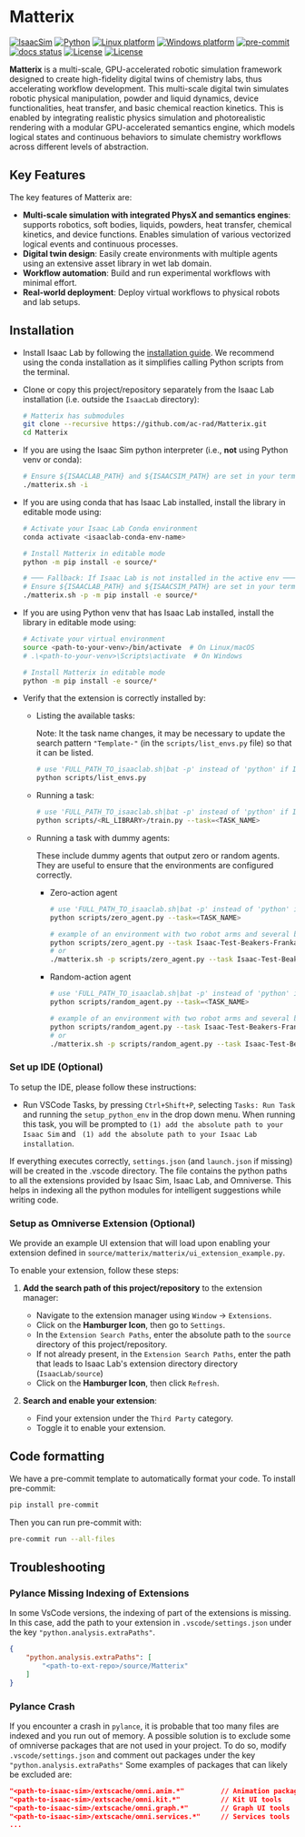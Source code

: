 # Matterix


[![IsaacSim](https://img.shields.io/badge/IsaacSim-4.5.0-silver.svg)](https://docs.isaacsim.omniverse.nvidia.com/latest/index.html)
[![Python](https://img.shields.io/badge/python-3.10-blue.svg)](https://docs.python.org/3/whatsnew/3.10.html)
[![Linux platform](https://img.shields.io/badge/platform-linux--64-orange.svg)](https://releases.ubuntu.com/20.04/)
[![Windows platform](https://img.shields.io/badge/platform-windows--64-orange.svg)](https://www.microsoft.com/en-us/)
[![pre-commit](https://img.shields.io/github/actions/workflow/status/isaac-sim/IsaacLab/pre-commit.yaml?logo=pre-commit&logoColor=white&label=pre-commit&color=brightgreen)](https://github.com/isaac-sim/IsaacLab/actions/workflows/pre-commit.yaml)
[![docs status](https://img.shields.io/github/actions/workflow/status/isaac-sim/IsaacLab/docs.yaml?label=docs&color=brightgreen)](https://github.com/isaac-sim/IsaacLab/actions/workflows/docs.yaml)
[![License](https://img.shields.io/badge/license-BSD--3-yellow.svg)](https://opensource.org/licenses/BSD-3-Clause)
[![License](https://img.shields.io/badge/license-Apache--2.0-yellow.svg)](https://opensource.org/license/apache-2-0)


**Matterix** is a multi-scale, GPU-accelerated robotic simulation framework designed to create high-fidelity digital twins of chemistry labs, thus accelerating workflow development. This multi-scale digital twin simulates robotic physical manipulation, powder and liquid dynamics, device functionalities, heat transfer, and basic chemical reaction kinetics. This is enabled by integrating realistic physics simulation and photorealistic rendering with a modular GPU-accelerated semantics engine, which models logical states and continuous behaviors to simulate chemistry workflows across different levels of abstraction.

## Key Features

The key features of Matterix are:

* **Multi-scale simulation with integrated PhysX and semantics engines**: supports robotics, soft bodies, liquids, powders, heat transfer, chemical kinetics, and device functions. Enables simulation of various vectorized logical events and continuous processes.
* **Digital twin design**: Easily create environments with multiple agents using an extensive asset library in wet lab domain.
* **Workflow automation**: Build and run experimental workflows with minimal effort.
* **Real-world deployment**: Deploy virtual workflows to physical robots and lab setups.


## Installation

- Install Isaac Lab by following the [installation guide](https://isaac-sim.github.io/IsaacLab/main/source/setup/installation/index.html).
  We recommend using the conda installation as it simplifies calling Python scripts from the terminal.

- Clone or copy this project/repository separately from the Isaac Lab installation (i.e. outside the `IsaacLab` directory):
    ```bash
    # Matterix has submodules
    git clone --recursive https://github.com/ac-rad/Matterix.git
    cd Matterix
    ```

- If you are using the Isaac Sim python interpreter (i.e., **not** using Python venv or conda):
    ```bash
    # Ensure ${ISAACLAB_PATH} and ${ISAACSIM_PATH} are set in your terminal before running:
    ./matterix.sh -i
    ```

- If you are using conda that has Isaac Lab installed, install the library in editable mode using:

    ```bash
    # Activate your Isaac Lab Conda environment
    conda activate <isaaclab-conda-env-name>

    # Install Matterix in editable mode
    python -m pip install -e source/*

    # ─── Fallback: If Isaac Lab is not installed in the active env ───
    # Ensure ${ISAACLAB_PATH} and ${ISAACSIM_PATH} are set in your terminal before running:
    ./matterix.sh -p -m pip install -e source/*
    ```

- If you are using Python venv that has Isaac Lab installed, install the library in editable mode using:

    ```bash
    # Activate your virtual environment
    source <path-to-your-venv>/bin/activate  # On Linux/macOS
    # .\<path-to-your-venv>\Scripts\activate  # On Windows

    # Install Matterix in editable mode
    python -m pip install -e source/*
    ```




- Verify that the extension is correctly installed by:

    - Listing the available tasks:

        Note: It the task name changes, it may be necessary to update the search pattern `"Template-"`
        (in the `scripts/list_envs.py` file) so that it can be listed.

        ```bash
        # use 'FULL_PATH_TO_isaaclab.sh|bat -p' instead of 'python' if Isaac Lab is not installed in Python venv or conda
        python scripts/list_envs.py
        ```

    - Running a task:

        ```bash
        # use 'FULL_PATH_TO_isaaclab.sh|bat -p' instead of 'python' if Isaac Lab is not installed in Python venv or conda
        python scripts/<RL_LIBRARY>/train.py --task=<TASK_NAME>
        ```

    - Running a task with dummy agents:

        These include dummy agents that output zero or random agents. They are useful to ensure that the environments are configured correctly.

        - Zero-action agent

            ```bash
            # use 'FULL_PATH_TO_isaaclab.sh|bat -p' instead of 'python' if Isaac Lab is not installed in Python venv or conda
            python scripts/zero_agent.py --task=<TASK_NAME>

            # example of an environment with two robot arms and several beakers:
            python scripts/zero_agent.py --task Isaac-Test-Beakers-Franka-v1 --num_envs 1
            # or
            ./matterix.sh -p scripts/zero_agent.py --task Isaac-Test-Beakers-Franka-v1 --num_envs 1

            ```
        - Random-action agent

            ```bash
            # use 'FULL_PATH_TO_isaaclab.sh|bat -p' instead of 'python' if Isaac Lab is not installed in Python venv or conda
            python scripts/random_agent.py --task=<TASK_NAME>

            # example of an environment with two robot arms and several beakers:
            python scripts/random_agent.py --task Isaac-Test-Beakers-Franka-v1 --num_envs 1
            # or
            ./matterix.sh -p scripts/random_agent.py --task Isaac-Test-Beakers-Franka-v1 --num_envs 1

            ```

### Set up IDE (Optional)

To setup the IDE, please follow these instructions:

- Run VSCode Tasks, by pressing `Ctrl+Shift+P`, selecting `Tasks: Run Task` and running the `setup_python_env` in the drop down menu.
  When running this task, you will be prompted to `(1) add the absolute path to your Isaac Sim` and ` (1) add the absolute path to your Isaac Lab installation`.

If everything executes correctly, `settings.json` (and `launch.json` if missing) will be created in the .vscode directory.
The file contains the python paths to all the extensions provided by Isaac Sim, Isaac Lab, and Omniverse.
This helps in indexing all the python modules for intelligent suggestions while writing code.

### Setup as Omniverse Extension (Optional)

We provide an example UI extension that will load upon enabling your extension defined in `source/matterix/matterix/ui_extension_example.py`.

To enable your extension, follow these steps:

1. **Add the search path of this project/repository** to the extension manager:
    - Navigate to the extension manager using `Window` -> `Extensions`.
    - Click on the **Hamburger Icon**, then go to `Settings`.
    - In the `Extension Search Paths`, enter the absolute path to the `source` directory of this project/repository.
    - If not already present, in the `Extension Search Paths`, enter the path that leads to Isaac Lab's extension directory directory (`IsaacLab/source`)
    - Click on the **Hamburger Icon**, then click `Refresh`.

2. **Search and enable your extension**:
    - Find your extension under the `Third Party` category.
    - Toggle it to enable your extension.

## Code formatting

We have a pre-commit template to automatically format your code.
To install pre-commit:

```bash
pip install pre-commit
```

Then you can run pre-commit with:

```bash
pre-commit run --all-files
```

## Troubleshooting

### Pylance Missing Indexing of Extensions

In some VsCode versions, the indexing of part of the extensions is missing.
In this case, add the path to your extension in `.vscode/settings.json` under the key `"python.analysis.extraPaths"`.

```json
{
    "python.analysis.extraPaths": [
        "<path-to-ext-repo>/source/Matterix"
    ]
}
```

### Pylance Crash

If you encounter a crash in `pylance`, it is probable that too many files are indexed and you run out of memory.
A possible solution is to exclude some of omniverse packages that are not used in your project.
To do so, modify `.vscode/settings.json` and comment out packages under the key `"python.analysis.extraPaths"`
Some examples of packages that can likely be excluded are:

```json
"<path-to-isaac-sim>/extscache/omni.anim.*"         // Animation packages
"<path-to-isaac-sim>/extscache/omni.kit.*"          // Kit UI tools
"<path-to-isaac-sim>/extscache/omni.graph.*"        // Graph UI tools
"<path-to-isaac-sim>/extscache/omni.services.*"     // Services tools
...
```
